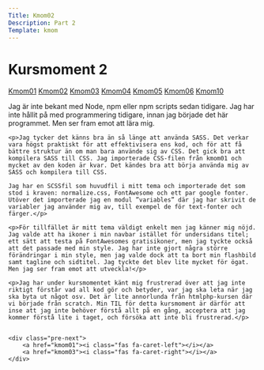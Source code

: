 ```yaml
---
Title: Kmom02
Description: Part 2
Template: kmom
---
```


Kursmoment 2
==================
<div class="sidebar">
    <a href="kmom01">Kmom01</a>
    <a href="kmom02">Kmom02</a>
    <a href="kmom03">Kmom03</a>
    <a href="kmom04">Kmom04</a>
    <a href="kmom05">Kmom05</a>
    <a href="kmom06">Kmom06</a>
    <a href="kmom10">Kmom10</a>
</div>

<div class="kmom-text">
    <p>Jag är inte bekant med Node, npm eller npm scripts sedan tidigare. Jag har inte hållit på med programmering tidigare, innan jag började det här programmet. Men ser fram emot att lära mig.</p>

    <p>Jag tycker det känns bra än så länge att använda SASS. Det verkar vara högst praktiskt för att effektivisera ens kod, och för att få bättre struktur än om man bara använde sig av CSS. Det gick bra att kompilera SASS till CSS. Jag importerade CSS-filen från kmom01 och mycket av den koden är kvar. Det kändes bra att börja använda mig av SASS och kompilera till CSS.

    Jag har en SCSSfil som huvudfil i mitt tema och importerade det som stod i kraven: normalize.css, FontAwesome och ett par google fonter. Utöver det importerade jag en modul ”variables” där jag har skrivit de variabler jag använder mig av, till exempel de för text-fonter och färger.</p>

    <p>För tillfället är mitt tema väldigt enkelt men jag känner mig nöjd. Jag valde att ha ikoner i min navbar istället för undersidans titel; ett sätt att testa på FontAwesomes gratisikoner, men jag tyckte också att det passade med min style. Jag har inte gjort några större förändringar i min style, men jag valde dock att ta bort min flashbild samt tagline och sidtitel. Jag tyckte det blev lite mycket för ögat. Men jag ser fram emot att utveckla!</p>

    <p>Jag har under kursmomentet känt mig frustrerad över att jag inte riktigt förstår vad all kod gör och betyder, var jag ska leta när jag ska byta ut något osv. Det är lite annorlunda från htmlphp-kursen där vi började från scratch. Min TIL för detta kursmoment är därför att inse att jag inte behöver förstå allt på en gång, acceptera att jag kommer förstå lite i taget, och försöka att inte bli frustrerad.</p>


    <div class="pre-next">
        <a href="kmom01"><i class="fas fa-caret-left"></i></a>
        <a href="kmom03"><i class="fas fa-caret-right"></i></a>
    </div>
</div>
